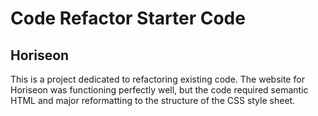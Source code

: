 # Code Refactor Starter Code


## Horiseon
This is a project dedicated to refactoring existing code. The website for Horiseon was functioning perfectly well, but the code required semantic HTML and major reformatting to the structure of the CSS style sheet.

